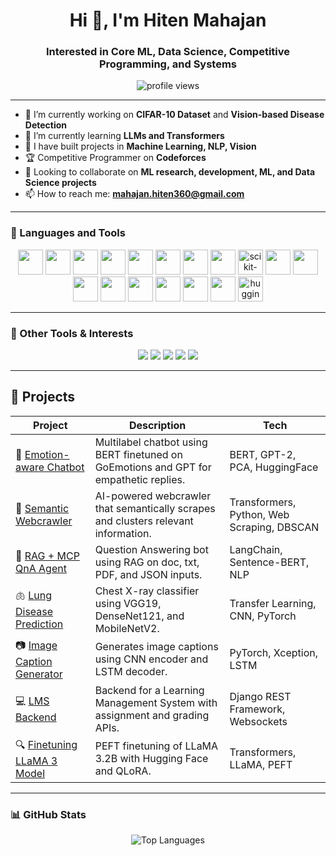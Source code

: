 <h1 align="center">Hi 👋, I'm Hiten Mahajan</h1>
<h3 align="center">Interested in Core ML, Data Science, Competitive Programming, and Systems</h3>

<p align="center">
  <img src="https://komarev.com/ghpvc/?username=hiten016&label=Profile%20views&color=0e75b6&style=flat" alt="profile views" />
</p>

---

- 🔭 I’m currently working on **CIFAR-10 Dataset** and **Vision-based Disease Detection**
- 🌱 I’m currently learning **LLMs and Transformers**
- 💬 I have built projects in **Machine Learning, NLP, Vision**   
- 🏆 Competitive Programmer on **Codeforces**  
- 🤝 Looking to collaborate on **ML research, development, ML, and Data Science projects**
- 📫 How to reach me: **mahajan.hiten360@gmail.com**

---

### 🚀 Languages and Tools

<p align="center">
  <!-- Programming Languages -->
  <img src="https://cdn.jsdelivr.net/gh/devicons/devicon/icons/python/python-original.svg" width="40" height="40"/>
  <img src="https://cdn.jsdelivr.net/gh/devicons/devicon/icons/c/c-original.svg" width="40" height="40"/>
  <img src="https://cdn.jsdelivr.net/gh/devicons/devicon/icons/cplusplus/cplusplus-original.svg" width="40" height="40"/>
  <img src="https://cdn.jsdelivr.net/gh/devicons/devicon/icons/matlab/matlab-original.svg" width="40" height="40"/>

  <!-- Libraries & Frameworks -->
  <img src="https://cdn.jsdelivr.net/gh/devicons/devicon/icons/numpy/numpy-original.svg" width="40" height="40"/>
  <img src="https://cdn.jsdelivr.net/gh/devicons/devicon/icons/pandas/pandas-original.svg" width="40" height="40"/>
  <img src="https://cdn.jsdelivr.net/gh/devicons/devicon/icons/pytorch/pytorch-original.svg" width="40" height="40"/>
  <img src="https://cdn.jsdelivr.net/gh/devicons/devicon/icons/keras/keras-original.svg" width="40" height="40"/>
  <img src="https://upload.wikimedia.org/wikipedia/commons/0/05/Scikit_learn_logo_small.svg" width="40" height="40" alt="scikit-learn"/>
  <img src="https://cdn.jsdelivr.net/gh/devicons/devicon/icons/opencv/opencv-original.svg" width="40" height="40"/>

  <!-- Backend -->
  <img src="https://cdn.jsdelivr.net/gh/devicons/devicon/icons/react/react-original.svg" width="40" height="40"/>
  <img src="https://cdn.jsdelivr.net/gh/devicons/devicon/icons/fastapi/fastapi-original.svg" width="40" height="40"/>
  <img src="https://cdn.jsdelivr.net/gh/devicons/devicon/icons/django/django-plain.svg" width="40" height="40"/>

  <!-- Tools & Platforms -->
  <img src="https://cdn.jsdelivr.net/gh/devicons/devicon/icons/linux/linux-original.svg" width="40" height="40"/>
  <img src="https://cdn.jsdelivr.net/gh/devicons/devicon/icons/git/git-original.svg" width="40" height="40"/>
  <img src="https://cdn.jsdelivr.net/gh/devicons/devicon/icons/github/github-original.svg" width="40" height="40"/>
  <img src="https://cdn.jsdelivr.net/gh/devicons/devicon/icons/figma/figma-original.svg" width="40" height="40"/>
  <img src="https://huggingface.co/front/assets/huggingface_logo-noborder.svg" width="40" height="40" alt="huggingface"/>
</p>

---

### 🧩 Other Tools & Interests

<p align="center">
  <img src="https://img.shields.io/badge/LangChain-0052CC?style=flat&logo=databricks&logoColor=white" />
  <img src="https://img.shields.io/badge/Ollama-000000?style=flat&logo=OpenAI&logoColor=white" />
  <img src="https://img.shields.io/badge/vLLM-0A66C2?style=flat&logo=python&logoColor=white" />
  <img src="https://img.shields.io/badge/BeautifulSoup-4B8BBE?style=flat&logo=beautifulsoup&logoColor=white" />
  <img src="https://img.shields.io/badge/LLMs-FF6F00?style=flat&logo=openai&logoColor=white" />
</p>

---

## 🚀 Projects

| Project | Description | Tech |
|--------|-------------|------|
| 🧠 [Emotion-aware Chatbot](https://github.com/hiten016/Emotionaware-Chatbot) | Multilabel chatbot using BERT finetuned on GoEmotions and GPT for empathetic replies. | BERT, GPT-2, PCA, HuggingFace |
| 🔎 [Semantic Webcrawler](https://github.com/hiten016/Semantic-Webcrawler) | AI-powered webcrawler that semantically scrapes and clusters relevant information. | Transformers, Python, Web Scraping, DBSCAN |
| 📄 [RAG + MCP QnA Agent](https://github.com/hiten016/RAG_MCP) | Question Answering bot using RAG on doc, txt, PDF, and JSON inputs. | LangChain, Sentence-BERT, NLP |
| 🫁 [Lung Disease Prediction](https://github.com/hiten016/Lung-Disease-Prediction) | Chest X-ray classifier using VGG19, DenseNet121, and MobileNetV2. | Transfer Learning, CNN, PyTorch |
| 📷 [Image Caption Generator](https://github.com/hiten016/Image-Caption-Generator) | Generates image captions using CNN encoder and LSTM decoder. | PyTorch, Xception, LSTM |
| 💻 [LMS Backend](https://github.com/hiten016/LMS) | Backend for a Learning Management System with assignment and grading APIs. | Django REST Framework, Websockets |
| 🔍 [Finetuning LLaMA 3 Model](https://github.com/hiten016/Finetuning-LLAMA3.2-3B) | PEFT finetuning of LLaMA 3.2B with Hugging Face and QLoRA. | Transformers, LLaMA, PEFT |

---

### 📊 GitHub Stats

<p align="center">
  <img src="https://github-readme-stats.vercel.app/api/top-langs/?username=hiten016&layout=compact&theme=dracula" alt="Top Languages" />
</p>
